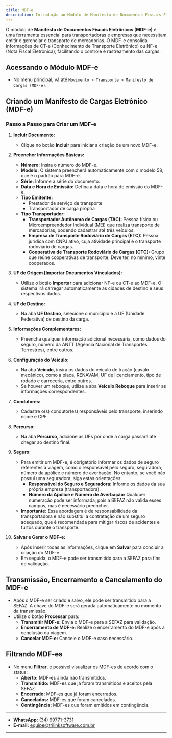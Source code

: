 ```yaml
---
title: MDF-e  
description: Introdução ao Módulo de Manifesto de Documentos Fiscais Eletrônicos (MDF-e)
---
```


O módulo de **Manifesto de Documentos Fiscais Eletrônicos (MDF-e)** é uma ferramenta essencial para transportadoras e empresas que necessitam emitir e gerenciar o transporte de mercadorias. O MDF-e consolida informações de CT-e (Conhecimento de Transporte Eletrônico) ou NF-e (Nota Fiscal Eletrônica), facilitando o controle e rastreamento das cargas.

## Acessando o Módulo MDF-e

- No menu principal, vá até `Movimento > Transporte > Manifesto de Cargas (MDF-e)`.

## Criando um Manifesto de Cargas Eletrônico (MDF-e)

### Passo a Passo para Criar um MDF-e

1. **Incluir Documento:**
   - Clique no botão **Incluir** para iniciar a criação de um novo MDF-e.

2. **Preencher Informações Básicas:**
   - **Número:** Insira o número do MDF-e.
   - **Modelo:** O sistema preencherá automaticamente com o modelo 58, que é o padrão para MDF-e.
   - **Série:** Informe a série do documento.
   - **Data e Hora de Emissão:** Defina a data e hora de emissão do MDF-e.
   - **Tipo Emitente:**
     - Prestador de serviço de transporte
     - Transportador de carga própria
   - **Tipo Transportador:**
     - **Transportador Autônomo de Cargas (TAC):** Pessoa física ou Microempreendedor Individual (MEI) que realiza transporte de mercadorias, podendo cadastrar até três veículos.
     - **Empresa de Transporte Rodoviário de Cargas (ETC):** Pessoa jurídica com CNPJ ativo, cuja atividade principal é o transporte rodoviário de cargas.
     - **Cooperativa de Transporte Rodoviário de Cargas (CTC):** Grupo que reúne cooperativas de transporte. Deve ter, no mínimo, vinte cooperados.

3. **UF de Origem [Importar Documentos Vinculados]:**
   - Utilize o botão **Importar** para adicionar NF-e ou CT-e ao MDF-e. O sistema irá carregar automaticamente as cidades de destino e seus respectivos dados.

4. **UF de Destino:**
   - Na aba **UF Destino**, selecione o município e a UF (Unidade Federativa) de destino da carga.

5. **Informações Complementares:**
   - Preencha qualquer informação adicional necessária, como dados do seguro, número da ANTT (Agência Nacional de Transportes Terrestres), entre outros.

6. **Configuração do Veículo:**
   - Na aba **Veículo**, insira os dados do veículo de tração (cavalo mecânico), como a placa, RENAVAM, UF de licenciamento, tipo de rodado e carroceria, entre outros.
   - Se houver um reboque, utilize a aba **Veículo Reboque** para inserir as informações correspondentes.

7. **Condutores:**
   - Cadastre o(s) condutor(es) responsáveis pelo transporte, inserindo nome e CPF.

8. **Percurso:**
   - Na aba **Percurso**, adicione as UFs por onde a carga passará até chegar ao destino final.

9. **Seguro:**
   - Para emitir um MDF-e, é obrigatório informar os dados de seguro referentes à viagem, como o responsável pelo seguro, seguradora, número da apólice e número de averbação. No entanto, se você não possui uma seguradora, siga estas orientações:
     - **Responsável do Seguro e Seguradora:** Informe os dados da sua própria empresa (transportadora).
     - **Número da Apólice e Número de Averbação:** Qualquer numeração pode ser informada, pois a SEFAZ não valida esses campos, mas é necessário preencher.
   - **Importante:** Essa abordagem é de responsabilidade da transportadora e não substitui a contratação de um seguro adequado, que é recomendada para mitigar riscos de acidentes e furtos durante o transporte.

10. **Salvar e Gerar o MDF-e:**
    - Após inserir todas as informações, clique em **Salvar** para concluir a criação do MDF-e.
    - Em seguida, o MDF-e pode ser transmitido para a SEFAZ para fins de validação.

## Transmissão, Encerramento e Cancelamento do MDF-e

- Após o MDF-e ser criado e salvo, ele pode ser transmitido para a SEFAZ. A chave do MDF-e será gerada automaticamente no momento da transmissão.
- Utilize o botão **Processar** para:
  - **Transmitir MDF-e:** Envia o MDF-e para a SEFAZ para validação.
  - **Encerramento de MDF-e:** Realize o encerramento do MDF-e após a conclusão da viagem.
  - **Cancelar MDF-e:** Cancele o MDF-e caso necessário.

## Filtrando MDF-es

- No menu **Filtrar**, é possível visualizar os MDF-es de acordo com o status:
  - **Aberto:** MDF-es ainda não transmitidos.
  - **Transmitido:** MDF-es que já foram transmitidos e aceitos pela SEFAZ.
  - **Encerrado:** MDF-es que já foram encerrados.
  - **Cancelados:** MDF-es que foram cancelados.
  - **Contingência:** MDF-es que foram emitidos em contingência.

---

- **WhatsApp:** [(34) 99771-3731](https://wa.me/trilinksoftware)
- **E-mail:** [equipe@trilinksoftware.com.br](mailto:equipe@trilinksoftware.com.br)

---
